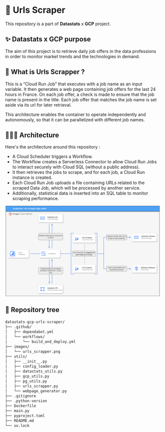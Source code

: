 # 🚀 Urls Scraper

This repository is a part of <strong>Datastats</strong> x <strong>GCP</strong> project. 


## ✨ Datastats x GCP purpose

The aim of this project is to retrieve daily job offers in the data professions in order to monitor market trends and the technologies in demand. 


## 🤔 What is Urls Scrapper ?

This is a “Cloud Run Job” that executes with a job name as an input variable. It then generates a web page containing job offers for the last 24 hours in France. On each job offer, a check is made to ensure that the job name is present in the title. Each job offer that matches the job name is set aside via its url for later retrieval. 

This architecture enables the container to operate independently and autonomously, so that it can be parallelized with different job names. 


## 👷🏻‍♀️ Architecture

Here's the architecture around this repository : 
- A Cloud Scheduler triggers a Workflow.
- The Workflow creates a Serverless Connector to allow Cloud Run Jobs to interact securely with Cloud SQL (without a public address).
- It then retrieves the jobs to scrape, and for each job, a Cloud Run instance is created.
- Each Cloud Run Job uploads a file containing URLs related to the scraped Data Job, which will be processed by another service.
- Additionally, statistical data is inserted into an SQL table to monitor scraping performance.

![Urls Scrapper global architecture](images/urls_scrapper.png)

## 📁 Repository tree

```shell
datastats-gcp-urls-scraper/
├── .github/
│   ├── dependabot.yml
│   └── workflows/
│       └── build_and_deploy.yml
├── images/
│   └── urls_scrapper.png
├── utils/
│   ├── __init__.py
│   ├── config_loader.py
│   ├── datastats_utils.py
│   ├── gcp_utils.py
│   ├── pg_utils.py
│   ├── urls_scrapper.py
│   └── webpage_generator.py
├── .gitignore
├── .python-version
├── Dockerfile
├── main.py
├── pyproject.toml
├── README.md
└── uv.lock
```